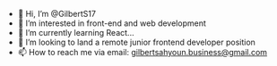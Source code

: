 - 👋 Hi, I’m @GilbertS17
- 👀 I’m interested in front-end and web development 
- 🌱 I’m currently learning React...
- 💞️ I’m looking to land a remote junior frontend developer position
- 📫 How to reach me via email: gilbertsahyoun.business@gmail.com
